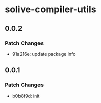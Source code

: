 # solive-compiler-utils

## 0.0.2

### Patch Changes

- 91a216e: update package info

## 0.0.1

### Patch Changes

- b0b8f9d: init
